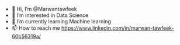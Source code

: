 - 👋 Hi, I’m @Marwantawfeek
- 👀 I’m interested in Data Science 
- 🌱 I’m currently learning Machine learning 
- 📫 How to reach me https://www.linkedin.com/in/marwan-tawfeek-60b56319a/

<!---
Marwantawfeek/Marwantawfeek is a ✨ special ✨ repository because its `README.md` (this file) appears on your GitHub profile.
You can click the Preview link to take a look at your changes.
--->

